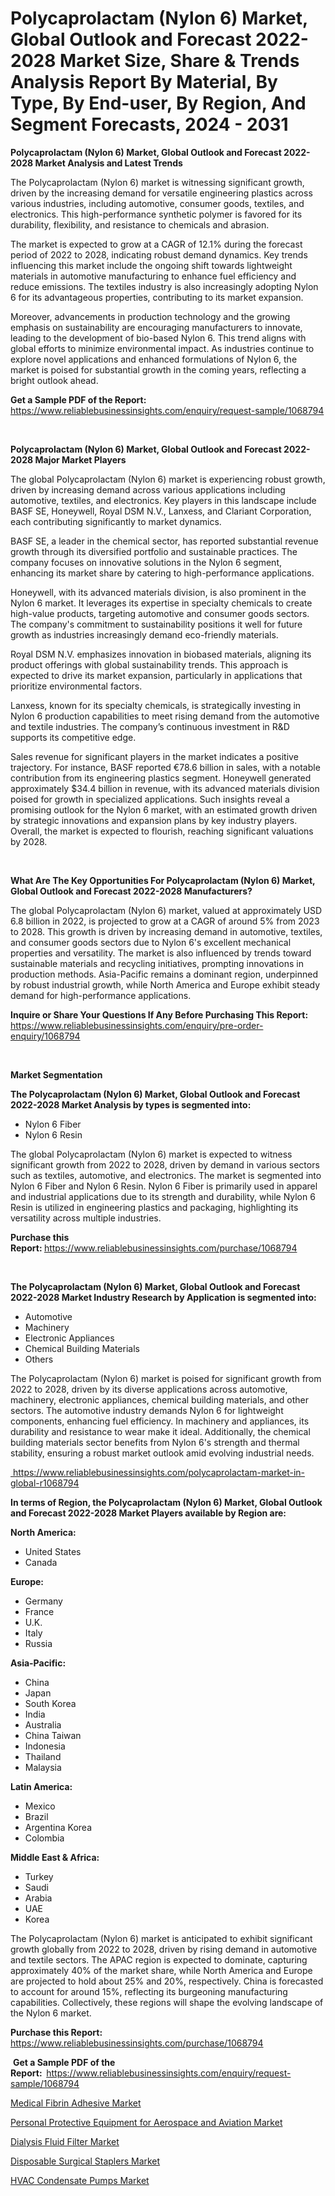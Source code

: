 <p><h1>Polycaprolactam (Nylon 6) Market, Global Outlook and Forecast 2022-2028 Market Size, Share & Trends Analysis Report By Material, By Type, By End-user, By Region, And Segment Forecasts, 2024 - 2031</h1></p><p><strong>Polycaprolactam (Nylon 6) Market, Global Outlook and Forecast 2022-2028 Market Analysis and Latest Trends</strong></p>
<p><p>The Polycaprolactam (Nylon 6) market is witnessing significant growth, driven by the increasing demand for versatile engineering plastics across various industries, including automotive, consumer goods, textiles, and electronics. This high-performance synthetic polymer is favored for its durability, flexibility, and resistance to chemicals and abrasion. </p><p>The market is expected to grow at a CAGR of 12.1% during the forecast period of 2022 to 2028, indicating robust demand dynamics. Key trends influencing this market include the ongoing shift towards lightweight materials in automotive manufacturing to enhance fuel efficiency and reduce emissions. The textiles industry is also increasingly adopting Nylon 6 for its advantageous properties, contributing to its market expansion.</p><p>Moreover, advancements in production technology and the growing emphasis on sustainability are encouraging manufacturers to innovate, leading to the development of bio-based Nylon 6. This trend aligns with global efforts to minimize environmental impact. As industries continue to explore novel applications and enhanced formulations of Nylon 6, the market is poised for substantial growth in the coming years, reflecting a bright outlook ahead.</p></p>
<p><strong>Get a Sample PDF of the Report:&nbsp;</strong> <a href="https://www.reliablebusinessinsights.com/enquiry/request-sample/1068794">https://www.reliablebusinessinsights.com/enquiry/request-sample/1068794</a></p>
<p>&nbsp;</p>
<p><strong>Polycaprolactam (Nylon 6) Market, Global Outlook and Forecast 2022-2028 Major Market Players</strong></p>
<p><p>The global Polycaprolactam (Nylon 6) market is experiencing robust growth, driven by increasing demand across various applications including automotive, textiles, and electronics. Key players in this landscape include BASF SE, Honeywell, Royal DSM N.V., Lanxess, and Clariant Corporation, each contributing significantly to market dynamics.</p><p>BASF SE, a leader in the chemical sector, has reported substantial revenue growth through its diversified portfolio and sustainable practices. The company focuses on innovative solutions in the Nylon 6 segment, enhancing its market share by catering to high-performance applications.</p><p>Honeywell, with its advanced materials division, is also prominent in the Nylon 6 market. It leverages its expertise in specialty chemicals to create high-value products, targeting automotive and consumer goods sectors. The company's commitment to sustainability positions it well for future growth as industries increasingly demand eco-friendly materials.</p><p>Royal DSM N.V. emphasizes innovation in biobased materials, aligning its product offerings with global sustainability trends. This approach is expected to drive its market expansion, particularly in applications that prioritize environmental factors.</p><p>Lanxess, known for its specialty chemicals, is strategically investing in Nylon 6 production capabilities to meet rising demand from the automotive and textile industries. The company’s continuous investment in R&D supports its competitive edge.</p><p>Sales revenue for significant players in the market indicates a positive trajectory. For instance, BASF reported €78.6 billion in sales, with a notable contribution from its engineering plastics segment. Honeywell generated approximately $34.4 billion in revenue, with its advanced materials division poised for growth in specialized applications. Such insights reveal a promising outlook for the Nylon 6 market, with an estimated growth driven by strategic innovations and expansion plans by key industry players. Overall, the market is expected to flourish, reaching significant valuations by 2028.</p></p>
<p>&nbsp;</p>
<p><strong>What Are The Key Opportunities For Polycaprolactam (Nylon 6) Market, Global Outlook and Forecast 2022-2028 Manufacturers?</strong></p>
<p><p>The global Polycaprolactam (Nylon 6) market, valued at approximately USD 6.8 billion in 2022, is projected to grow at a CAGR of around 5% from 2023 to 2028. This growth is driven by increasing demand in automotive, textiles, and consumer goods sectors due to Nylon 6's excellent mechanical properties and versatility. The market is also influenced by trends toward sustainable materials and recycling initiatives, prompting innovations in production methods. Asia-Pacific remains a dominant region, underpinned by robust industrial growth, while North America and Europe exhibit steady demand for high-performance applications.</p></p>
<p><strong>Inquire or Share Your Questions If Any Before Purchasing This Report:</strong> <a href="https://www.reliablebusinessinsights.com/enquiry/pre-order-enquiry/1068794">https://www.reliablebusinessinsights.com/enquiry/pre-order-enquiry/1068794</a></p>
<p>&nbsp;</p>
<p><strong>Market Segmentation</strong></p>
<p><strong>The Polycaprolactam (Nylon 6) Market, Global Outlook and Forecast 2022-2028 Market Analysis by types is segmented into:</strong></p>
<p><ul><li>Nylon 6 Fiber</li><li>Nylon 6 Resin</li></ul></p>
<p><p>The global Polycaprolactam (Nylon 6) market is expected to witness significant growth from 2022 to 2028, driven by demand in various sectors such as textiles, automotive, and electronics. The market is segmented into Nylon 6 Fiber and Nylon 6 Resin. Nylon 6 Fiber is primarily used in apparel and industrial applications due to its strength and durability, while Nylon 6 Resin is utilized in engineering plastics and packaging, highlighting its versatility across multiple industries.</p></p>
<p><strong>Purchase this Report:&nbsp;</strong><a href="https://www.reliablebusinessinsights.com/purchase/1068794">https://www.reliablebusinessinsights.com/purchase/1068794</a></p>
<p>&nbsp;</p>
<p><strong>The Polycaprolactam (Nylon 6) Market, Global Outlook and Forecast 2022-2028 Market Industry Research by Application is segmented into:</strong></p>
<p><ul><li>Automotive</li><li>Machinery</li><li>Electronic Appliances</li><li>Chemical Building Materials</li><li>Others</li></ul></p>
<p><p>The Polycaprolactam (Nylon 6) market is poised for significant growth from 2022 to 2028, driven by its diverse applications across automotive, machinery, electronic appliances, chemical building materials, and other sectors. The automotive industry demands Nylon 6 for lightweight components, enhancing fuel efficiency. In machinery and appliances, its durability and resistance to wear make it ideal. Additionally, the chemical building materials sector benefits from Nylon 6's strength and thermal stability, ensuring a robust market outlook amid evolving industrial needs.</p></p>
<p><a href="https://www.reliablebusinessinsights.com/polycaprolactam-market-in-global-r1068794">&nbsp;https://www.reliablebusinessinsights.com/polycaprolactam-market-in-global-r1068794</a></p>
<p><strong>In terms of Region, the Polycaprolactam (Nylon 6) Market, Global Outlook and Forecast 2022-2028 Market Players available by Region are:</strong></p>
<p>
    <p> <strong> North America: </strong>
        <ul>
            <li>United States</li>
            <li>Canada</li>
        </ul>
        </p> 
    <p> <strong> Europe: </strong>
        <ul>
            <li>Germany</li>
            <li>France</li>
            <li>U.K.</li>
            <li>Italy</li>
            <li>Russia</li>
        </ul>
        </p> 
    <p> <strong> Asia-Pacific: </strong>
        <ul>
            <li>China</li>
            <li>Japan</li>
            <li>South Korea</li>
            <li>India</li>
            <li>Australia</li>
            <li>China Taiwan</li>
            <li>Indonesia</li>
            <li>Thailand</li>
            <li>Malaysia</li>
        </ul>
        </p> 
    <p> <strong> Latin America: </strong>
        <ul>
            <li>Mexico</li>
            <li>Brazil</li>
            <li>Argentina Korea</li>
            <li>Colombia</li>
        </ul>
        </p> 
    <p> <strong> Middle East & Africa: </strong>
        <ul>
            <li>Turkey</li>
            <li>Saudi</li>
            <li>Arabia</li>
            <li>UAE</li>
            <li>Korea</li>
        </ul>
    </p>
    </p>
<p><p>The Polycaprolactam (Nylon 6) market is anticipated to exhibit significant growth globally from 2022 to 2028, driven by rising demand in automotive and textile sectors. The APAC region is expected to dominate, capturing approximately 40% of the market share, while North America and Europe are projected to hold about 25% and 20%, respectively. China is forecasted to account for around 15%, reflecting its burgeoning manufacturing capabilities. Collectively, these regions will shape the evolving landscape of the Nylon 6 market.</p></p>
<p><strong>Purchase this Report: </strong><a href="https://www.reliablebusinessinsights.com/purchase/1068794">https://www.reliablebusinessinsights.com/purchase/1068794</a></p>
<p>&nbsp;<strong>Get a Sample PDF of the Report:&nbsp;&nbsp;</strong><a href="https://www.reliablebusinessinsights.com/enquiry/request-sample/1068794">https://www.reliablebusinessinsights.com/enquiry/request-sample/1068794</a></p>
<p><strong></strong></p>
<p><p><a href="https://medium.com/@kstephenurdes435/medical-fibrin-adhesive-market-overview-global-market-trends-and-future-prospects-from-2024-to-ecff02f6dedd">Medical Fibrin Adhesive Market</a></p><p><a href="https://issuu.com/reportprime-2/docs/personal-protective-equipment-for-a_4d645ec87c57bb">Personal Protective Equipment for Aerospace and Aviation Market</a></p><p><a href="https://www.linkedin.com/pulse/global-dialysis-fluid-filter-market-trends-forecasts-1vgge?trackingId=r5IESBhcT%2B6scRDKxXvXgg%3D%3D">Dialysis Fluid Filter Market</a></p><p><a href="https://medium.com/@borisfisher2023/disposable-surgical-staplers-market-research-report-includes-analysis-on-market-size-share-and-8ad552c495fd?postPublishedType=initial">Disposable Surgical Staplers Market</a></p><p><a href="https://www.linkedin.com/pulse/hvac-condensate-pumps-market-global-regional-analysis-9iwhc?trackingId=Bn%2BrB%2FH1R1%2BuuTlvX%2Fcn3w%3D%3D">HVAC Condensate Pumps Market</a></p></p>